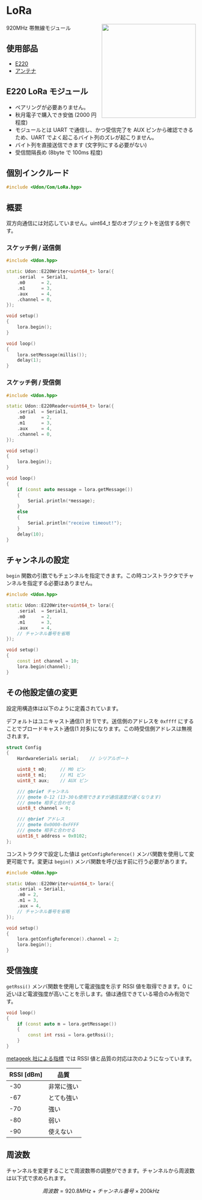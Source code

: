 # LoRa

<img src="https://github.com/udonrobo/UdonLibrary/assets/91818705/8336c610-8d65-4c18-a0bf-d64c82b55e08" width="250px" align="right"/>

920MHz 帯無線モジュール

## 使用部品

- [E220](https://akizukidenshi.com/catalog/g/g117616/)
- [アンテナ](https://akizukidenshi.com/catalog/g/g117618/)

## E220 LoRa モジュール

- ペアリングが必要ありません。
- 秋月電子で購入でき安価 (2000 円程度)
- モジュールとは UART で通信し、かつ受信完了を AUX ピンから確認できるため、UART でよく起こるバイト列のズレが起こりません。
- バイト列を直接送信できます (文字列にする必要がない)
- 受信間隔長め (8byte で 100ms 程度)

## 個別インクルード

```cpp
#include <Udon/Com/LoRa.hpp>
```

## 概要

双方向通信には対応していません。uint64_t 型のオブジェクトを送信する例です。

### スケッチ例 / 送信側

```cpp
#include <Udon.hpp>

static Udon::E220Writer<uint64_t> lora({
    .serial  = Serial1,
    .m0      = 2,
    .m1      = 3,
    .aux     = 4,
    .channel = 0,
});

void setup()
{
    lora.begin();
}

void loop()
{
    lora.setMessage(millis());
    delay(1);
}
```

### スケッチ例 / 受信側

```cpp
#include <Udon.hpp>

static Udon::E220Reader<uint64_t> lora({
    .serial  = Serial1,
    .m0      = 2,
    .m1      = 3,
    .aux     = 4,
    .channel = 0,
});

void setup()
{
    lora.begin();
}

void loop()
{
    if (const auto message = lora.getMessage())
    {
        Serial.println(*message);
    }
    else
    {
        Serial.println("receive timeout!");
    }
    delay(10);
}
```

## チャンネルの設定

`begin` 関数の引数でもチェンネルを指定できます。この時コンストラクタでチャンネルを指定する必要はありません。

```cpp
#include <Udon.hpp>

static Udon::E220Writer<uint64_t> lora({
    .serial  = Serial1,
    .m0      = 2,
    .m1      = 3,
    .aux     = 4,
    // チャンネル番号を省略
});

void setup()
{
    const int channel = 10;
    lora.begin(channel);
}
```

## その他設定値の変更

設定用構造体は以下のように定義されています。

デフォルトはユニキャスト通信(1 対 1)です。送信側のアドレスを `0xffff` にすることでブロードキャスト通信(1 対多)になります。この時受信側アドレスは無視されます。

```cpp
struct Config
{
    HardwareSerial& serial;    // シリアルポート

    uint8_t m0;     // M0 ピン
    uint8_t m1;     // M1 ピン
    uint8_t aux;    // AUX ピン

    /// @brief チャンネル
    /// @note 0-12 (13-30も使用できますが通信速度が遅くなります)
    /// @note 相手と合わせる
    uint8_t channel = 0;

    /// @brief アドレス
    /// @note 0x0000-0xFFFF
    /// @note 相手と合わせる
    uint16_t address = 0x0102;
};
```

コンストラクタで設定した値は `getConfigReference()` メンバ関数を使用して変更可能です。変更は `begin()` メンバ関数を呼び出す前に行う必要があります。

```cpp
#include <Udon.hpp>

static Udon::E220Writer<uint64_t> lora({
    .serial = Serial1,
    .m0 = 2,
    .m1 = 3,
    .aux = 4,
    // チャンネル番号を省略
});

void setup()
{
    lora.getConfigReference().channel = 2;
    lora.begin();
}
```

## 受信強度

`getRssi()` メンバ関数を使用して電波強度を示す RSSI 値を取得できます。0 に近いほど電波強度が高いことを示します。値は通信できている場合のみ有効です。

```cpp
void loop()
{
    if (const auto m = lora.getMessage())
    {
        const int rssi = lora.getRssi();
    }
}
```

[metageek 社による指標](https://www.metageek.com/training/resources/understanding-rssi/) では RSSI 値と品質の対応は次のようになっています。

| RSSI [dBm] | 品質       |
| ---------- | ---------- |
| -30        | 非常に強い |
| -67        | とても強い |
| -70        | 強い       |
| -80        | 弱い       |
| -90        | 使えない   |

## 周波数

チャンネルを変更することで周波数帯の調整ができます。チャンネルから周波数は以下式で求められます。

$$
周波数 = 920.8MHz + チャンネル番号×200kHz
$$
